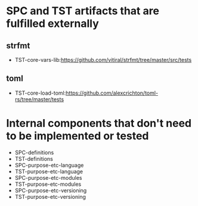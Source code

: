 
# SPC and TST artifacts that are fulfilled externally

## strfmt
- TST-core-vars-lib:<https://github.com/vitiral/strfmt/tree/master/src/tests>

## toml
- TST-core-load-toml:<https://github.com/alexcrichton/toml-rs/tree/master/tests>

# Internal components that don't need to be implemented or tested
- SPC-definitions
- TST-definitions
- SPC-purpose-etc-language
- TST-purpose-etc-language
- SPC-purpose-etc-modules
- TST-purpose-etc-modules
- SPC-purpose-etc-versioning
- TST-purpose-etc-versioning
